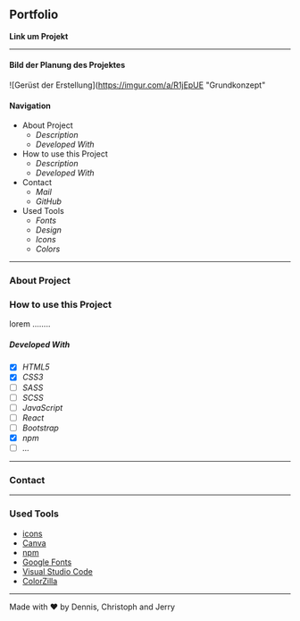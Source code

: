## Portfolio


**Link um Projekt**

---

#### Bild der Planung des Projektes

![Gerüst der Erstellung](https://imgur.com/a/R1jEpUE "Grundkonzept"

#### Navigation

- About Project
  - _Description_
  - _Developed With_
- How to use this Project
  - _Description_
  - _Developed With_
- Contact
  - _Mail_
  - _GitHub_
- Used Tools
  - _Fonts_
  - _Design_
  - _Icons_
  - _Colors_

---

### About Project



### How to use this Project

lorem ........

##### Developed With

- [x] _HTML5_
- [x] _CSS3_
- [ ] _SASS_
- [ ] _SCSS_
- [ ] _JavaScript_
- [ ] _React_
- [ ] _Bootstrap_
- [x] _npm_
- [ ] _..._

---

### Contact



---

### Used Tools

- [icons](https://)
- [Canva](https://www.canva.com/)
- [npm](https://www.npmjs.com/)
- [Google Fonts](https://fonts.google.com/)
- [Visual Studio Code](https://code.visualstudio.com/)
- [ColorZilla](https://www.colorzilla.com/chrome/)

---

Made with ❤️ by Dennis, Christoph and Jerry
